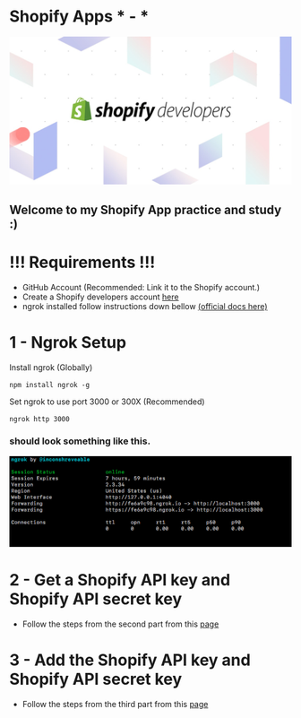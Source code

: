 
Shopify Apps * - *
=====
![Alt text](imgs/devsAreGods.jpg?raw=true "Title")
## Welcome to my Shopify App practice and study :)

!!! Requirements !!!
=====
- GitHub Account (Recommended: Link it to the Shopify account.)
- Create a Shopify developers account [here](https://partners.shopify.com/signup/developer)
- ngrok installed follow instructions down bellow [(official docs here)](https://developers.shopify.com/tutorials/build-a-shopify-app-with-node-and-react/embed-your-app-in-shopify)

1 - Ngrok Setup
=====
Install ngrok (Globally)
```
npm install ngrok -g
```
Set ngrok to use port 3000 or 300X (Recommended)
```
ngrok http 3000
```
### should look something like this.
![Alt text](imgs/likeThisBoy.png?raw=true)

2 - Get a Shopify API key and Shopify API secret key
=====

- Follow the steps from the second part from this [page](https://developers.shopify.com/tutorials/build-a-shopify-app-with-node-and-react/embed-your-app-in-shopify)

3 - Add the Shopify API key and Shopify API secret key
=====

- Follow the steps from the third part from this [page](https://developers.shopify.com/tutorials/build-a-shopify-app-with-node-and-react/embed-your-app-in-shopify)

